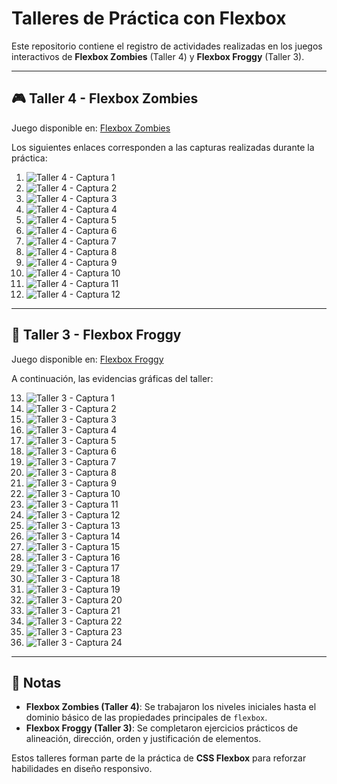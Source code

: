 # Talleres de Práctica con Flexbox

Este repositorio contiene el registro de actividades realizadas en los juegos interactivos de **Flexbox Zombies** (Taller 4) y **Flexbox Froggy** (Taller 3).  

---

## 🎮 Taller 4 - Flexbox Zombies
Juego disponible en: [Flexbox Zombies](https://mastery.games/flexboxzombies/)

Los siguientes enlaces corresponden a las capturas realizadas durante la práctica:

1. ![Taller 4 - Captura 1](https://i.ibb.co/Qvx5tFLK/Captura-de-pantalla-2025-09-03-141847.png)
2. ![Taller 4 - Captura 2](https://i.ibb.co/ccnwpqj7/Captura-de-pantalla-2025-09-03-141835.png)
3. ![Taller 4 - Captura 3](https://i.ibb.co/tw19YPzr/Captura-de-pantalla-2025-09-02-162824.png)
4. ![Taller 4 - Captura 4](https://i.ibb.co/QFpynwVz/Captura-de-pantalla-2025-09-02-161311.png)
5. ![Taller 4 - Captura 5](https://i.ibb.co/4nhfsQtj/Captura-de-pantalla-2025-09-02-161242.png)
6. ![Taller 4 - Captura 6](https://i.ibb.co/20hNBLss/Captura-de-pantalla-2025-09-02-161213.png)
7. ![Taller 4 - Captura 7](https://i.ibb.co/pvJTbVZZ/Captura-de-pantalla-2025-09-02-161144.png)
8. ![Taller 4 - Captura 8](https://i.ibb.co/Z6V79pJ4/Captura-de-pantalla-2025-09-02-161028.png)
9. ![Taller 4 - Captura 9](https://i.ibb.co/fzm0x1Ff/Captura-de-pantalla-2025-09-02-161003.png)
10. ![Taller 4 - Captura 10](https://i.ibb.co/MDXfJYJD/Captura-de-pantalla-2025-09-02-160402.png)
11. ![Taller 4 - Captura 11](https://i.ibb.co/93T3ZK2G/Captura-de-pantalla-2025-09-02-160314.png)
12. ![Taller 4 - Captura 12](https://i.ibb.co/VcFwLCg3/Captura-de-pantalla-2025-09-02-160149.png)

---

## 🐸 Taller 3 - Flexbox Froggy
Juego disponible en: [Flexbox Froggy](https://flexboxfroggy.com/#es)

A continuación, las evidencias gráficas del taller:  

13. ![Taller 3 - Captura 1](https://i.ibb.co/1twSqW8T/Captura-de-pantalla-2025-09-02-155959.png)
14. ![Taller 3 - Captura 2](https://i.ibb.co/0jJzLFGG/Captura-de-pantalla-2025-09-02-155846.png)
15. ![Taller 3 - Captura 3](https://i.ibb.co/vvwnZMY8/Captura-de-pantalla-2025-09-02-155358.png)
16. ![Taller 3 - Captura 4](https://i.ibb.co/CshK8VMV/Captura-de-pantalla-2025-09-02-155343.png)
17. ![Taller 3 - Captura 5](https://i.ibb.co/jkYTzHwN/Captura-de-pantalla-2025-09-02-155321.png)
18. ![Taller 3 - Captura 6](https://i.ibb.co/Q3hp48Xj/Captura-de-pantalla-2025-09-02-155257.png)
19. ![Taller 3 - Captura 7](https://i.ibb.co/d1CXkgt/Captura-de-pantalla-2025-09-02-155237.png)
20. ![Taller 3 - Captura 8](https://i.ibb.co/BVNb70sD/Captura-de-pantalla-2025-09-02-155151.png)
21. ![Taller 3 - Captura 9](https://i.ibb.co/Gvq3pd1h/Captura-de-pantalla-2025-09-02-155044.png)
22. ![Taller 3 - Captura 10](https://i.ibb.co/HTZZ9r2w/Captura-de-pantalla-2025-09-02-155012.png)
23. ![Taller 3 - Captura 11](https://i.ibb.co/ymgwsL72/Captura-de-pantalla-2025-09-02-154936.png)
24. ![Taller 3 - Captura 12](https://i.ibb.co/h1ff6G71/Captura-de-pantalla-2025-09-02-154855.png)
25. ![Taller 3 - Captura 13](https://i.ibb.co/NcRfvWF/Captura-de-pantalla-2025-09-02-154807.png)
26. ![Taller 3 - Captura 14](https://i.ibb.co/fGQ0nb8V/Captura-de-pantalla-2025-09-02-154732.png)
27. ![Taller 3 - Captura 15](https://i.ibb.co/6JbjYd2T/Captura-de-pantalla-2025-09-02-154623.png)
28. ![Taller 3 - Captura 16](https://i.ibb.co/VcjZmYjq/Captura-de-pantalla-2025-09-02-154441.png)
29. ![Taller 3 - Captura 17](https://i.ibb.co/ZzRHNf1g/Captura-de-pantalla-2025-09-02-154424.png)
30. ![Taller 3 - Captura 18](https://i.ibb.co/hJYHXBBq/Captura-de-pantalla-2025-09-02-154409.png)
31. ![Taller 3 - Captura 19](https://i.ibb.co/Gf2yQWj8/Captura-de-pantalla-2025-09-02-154325.png)
32. ![Taller 3 - Captura 20](https://i.ibb.co/pvh8v6RZ/Captura-de-pantalla-2025-09-02-154247.png)
33. ![Taller 3 - Captura 21](https://i.ibb.co/LDw6H2SZ/Captura-de-pantalla-2025-09-02-154211.png)
34. ![Taller 3 - Captura 22](https://i.ibb.co/bg4cJ2cq/Captura-de-pantalla-2025-09-02-154126.png)
35. ![Taller 3 - Captura 23](https://i.ibb.co/wNY6vJwZ/Captura-de-pantalla-2025-09-02-154046.png)
36. ![Taller 3 - Captura 24](https://i.ibb.co/vxw6sLQt/Captura-de-pantalla-2025-09-02-154017.png)

---

## 📌 Notas
- **Flexbox Zombies (Taller 4)**: Se trabajaron los niveles iniciales hasta el dominio básico de las propiedades principales de `flexbox`.
- **Flexbox Froggy (Taller 3)**: Se completaron ejercicios prácticos de alineación, dirección, orden y justificación de elementos.

Estos talleres forman parte de la práctica de **CSS Flexbox** para reforzar habilidades en diseño responsivo.
